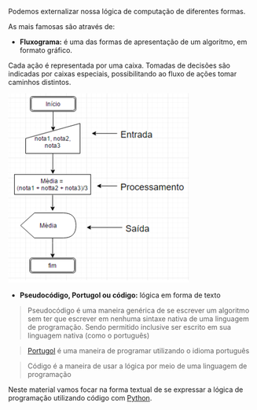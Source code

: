 Podemos externalizar nossa lógica de computação de diferentes formas. 

As mais famosas são através de:

* **Fluxograma:** é uma das formas de apresentação de um algoritmo, em formato gráfico.

Cada ação é representada por uma caixa. 
Tomadas de decisões são indicadas por caixas especiais, possibilitando ao fluxo de ações tomar caminhos distintos.

![Algoritmo - Fluxograma](https://github.com/WoMakersCode/oficina-logica-de-programacao/blob/master/images/image5.png)

* **Pseudocódigo, Portugol ou código:** lógica em forma de texto

> Pseudocódigo é uma maneira genérica de se escrever um algoritmo sem ter que escrever em nenhuma sintaxe nativa de uma 
>linguagem de programação. Sendo permitido inclusive ser escrito em sua linguagem nativa (como o português)

> [Portugol](http://lite.acad.univali.br/portugol/) é uma maneira de programar utilizando o idioma português

> Código é a maneira de usar a lógica por meio de uma linguagem de programação

Neste material vamos focar na forma textual de se expressar a lógica de programação utilizando código 
com [Python](https://www.python.org/).
